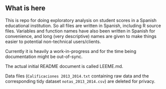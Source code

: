 ## What is here
This is repo for doing exploratory analysis on student scores in a Spanish educational institution. So all files are written in Spanish, including R source files. Variables and function names have also been written in Spanish for convenience, and long (very descriptive) names are given to make things easier to potential non-technical users/clients.

Currently it is heavily a work-in-progress and for the time being documentation might be out-of-sync.

The actual initial README document is called LEEME.md.

Data files (`Calificaciones 2013_2014.txt` containing raw data and the corresponding tidy dataset `notas_2013_2014.csv`) are deleted for privacy.
